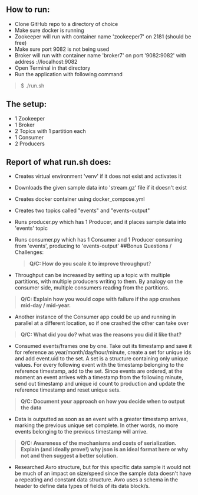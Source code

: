 ## How to run:
   - Clone GitHub repo to a directory of choice
   - Make sure docker is running
   - Zookeeper will run with container name 'zookeeper7' on 2181 (should be free)
   - Make sure port 9082 is not being used
   - Broker will run with container name 'broker7' on port '9082:9082' with address ://localhost:9082
   - Open Terminal in that directory  
   - Run the application with following command 
>$ ./run.sh

## The setup:
   - 1 Zookeeper 
   - 1 Broker 
   - 2 Topics with 1 partition each
   - 1 Consumer
   - 2 Producers

## Report of what run.sh does:
- Creates virtual environment 'venv' if it does not exist and activates it
- Downloads the given sample data into 'stream.gz' file if it doesn't exist
- Creates docker container using docker_compose.yml
- Creates two topics called "events" and "events-output"
- Runs producer.py which has 1 Producer, and it places sample data into 'events' topic
- Runs consumer.py which has 1 Consumer and 1 Producer consuming from 'events', producing to 'events-output'
##Bonus Questions / Challenges:
  > **Q/C: How do you scale it to improve throughput**?

 - Throughput can be increased by setting up a topic with multiple partitions, 
   with multiple producers writing to them. By analogy on the consumer side,
multiple consumers reading from the partitions. 

> **Q/C: Explain how you would cope with failure if the app crashes mid-day / mid-year.**

- Another instance of the Consumer app could be up and running in parallel at a different location, 
so if one crashed the other can take over

> **Q/C: What did you do? what was the reasons you did it like that?**

- Consumed events/frames one by one. Take out its timestamp and save it for reference as year/month/day/hour/minute, 
create a set for unique ids and add event.uid to the set. A set is a structure containing only unique values.
For every following event with the timestamp belonging to the reference timestamp, add to the set.
Since events are ordered, at the moment an event arrives with a timestamp from the 
following minute, send out timestamp and unique id count to production and update the reference timestamp and reset unique sets.

> **Q/C: Document your approach on how you decide when to output the data**

- Data is outputted as soon as an event with a greater timestamp arrives, marking the previous unique set complete.
 In other words, no more events belonging to the previous timestamp will arrive.


> **Q/C: Awareness of the mechanisms and costs of serialization. Explain (and ideally prove!) 
why json is an ideal format here or why not and then suggest a better solution.**

- Researched Avro structure, but for this specific data sample it would not be much of an impact on size/speed 
since the sample data doesn't have a repeating and constant data structure.
Avro uses a schema in the header to define data types of fields of its data block/s.


